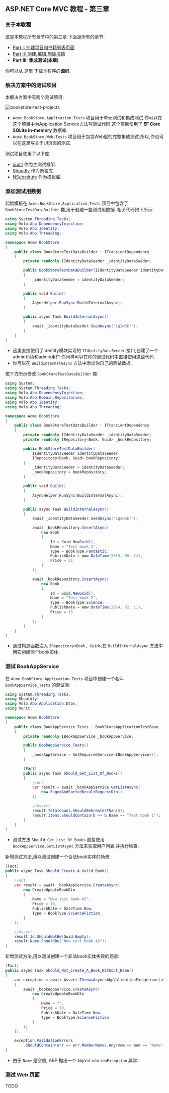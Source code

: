 ## ASP.NET Core MVC 教程 - 第三章

### 关于本教程

这是本教程所有章节中的第三章.下面是所有的章节:

- [Part I: 创建项目和书籍列表页面](Part-I.md)
- [Part II: 创建,编辑,删除书籍](Part-II.md)
- **Part III: 集成测试(本章)**

你可以从 [这里](https://github.com/volosoft/abp/tree/master/samples/BookStore) 下载本程序的**源码**.

### 解决方案中的测试项目

本解决方案中有两个测试项目:

![bookstore-test-projects](images/bookstore-test-projects.png)

* `Acme.BookStore.Application.Tests` 项目用于单元测试和集成测试.你可以在这个项目中为Application Service方法写测试代码.这个项目使用了 **EF Core SQLite in-memory** 数据库.
* `Acme.BookStore.Web.Tests` 项目用于包含Web层的完整集成测试.所以,你也可以在这里写关于UI页面的测试.

测试项目使用了以下库:

* [xunit](https://xunit.github.io/) 作为主测试框架.
* [Shoudly](http://shouldly.readthedocs.io/en/latest/) 作为断言库.
* [NSubstitute](http://nsubstitute.github.io/) 作为模拟库.

### 添加测试用数据

起始模板在 `Acme.BookStore.Application.Tests` 项目中包含了 `BookStoreTestDataBuilder` 类,用于创建一些测试用数据. 相关代码如下所示:

````C#
using System.Threading.Tasks;
using Volo.Abp.DependencyInjection;
using Volo.Abp.Identity;
using Volo.Abp.Threading;

namespace Acme.BookStore
{
    public class BookStoreTestDataBuilder : ITransientDependency
    {
        private readonly IIdentityDataSeeder _identityDataSeeder;

        public BookStoreTestDataBuilder(IIdentityDataSeeder identityDataSeeder)
        {
            _identityDataSeeder = identityDataSeeder;
        }

        public void Build()
        {
            AsyncHelper.RunSync(BuildInternalAsync);
        }

        public async Task BuildInternalAsync()
        {
            await _identityDataSeeder.SeedAsync("1q2w3E*");
        }
    }
}
````

* 这里直接使用了identity模块实现的 `IIdentityDataSeeder` 接口,创建了一个admin角色和admin用户.你同样可以在你的测试代码中直接使用这些代码.
* 你可以在 `BuildInternalAsync` 方法中添加你自己的测试数据.

按下方所示修改 `BookStoreTestDataBuilder` 类:

````C#
using System;
using System.Threading.Tasks;
using Volo.Abp.DependencyInjection;
using Volo.Abp.Domain.Repositories;
using Volo.Abp.Identity;
using Volo.Abp.Threading;

namespace Acme.BookStore
{
    public class BookStoreTestDataBuilder : ITransientDependency
    {
        private readonly IIdentityDataSeeder _identityDataSeeder;
        private readonly IRepository<Book, Guid> _bookRepository;

        public BookStoreTestDataBuilder(
            IIdentityDataSeeder identityDataSeeder,
            IRepository<Book, Guid> bookRepository)
        {
            _identityDataSeeder = identityDataSeeder;
            _bookRepository = bookRepository;
        }

        public void Build()
        {
            AsyncHelper.RunSync(BuildInternalAsync);
        }

        public async Task BuildInternalAsync()
        {
            await _identityDataSeeder.SeedAsync("1q2w3E*");

            await _bookRepository.InsertAsync(
                new Book
                {
                    Id = Guid.NewGuid(),
                    Name = "Test book 1",
                    Type = BookType.Fantastic,
                    PublishDate = new DateTime(2015, 05, 24),
                    Price = 21
                }
            );

            await _bookRepository.InsertAsync(
                new Book
                {
                    Id = Guid.NewGuid(),
                    Name = "Test book 2",
                    Type = BookType.Science,
                    PublishDate = new DateTime(2014, 02, 11),
                    Price = 15
                }
            );
        }
    }
}
````

* 通过构造函数注入 `IRepository<Book, Guid>`,在 `BuildInternalAsync` 方法中用它创建两个book实体.

### 测试 BookAppService

在 `Acme.BookStore.Application.Tests` 项目中创建一个名叫 `BookAppService_Tests` 的测试类:

````C#
using System.Threading.Tasks;
using Shouldly;
using Volo.Abp.Application.Dtos;
using Xunit;

namespace Acme.BookStore
{
    public class BookAppService_Tests : BookStoreApplicationTestBase
    {
        private readonly IBookAppService _bookAppService;

        public BookAppService_Tests()
        {
            _bookAppService = GetRequiredService<IBookAppService>();
        }

        [Fact]
        public async Task Should_Get_List_Of_Books()
        {
            //Act
            var result = await _bookAppService.GetListAsync(
                new PagedAndSortedResultRequestDto()
            );

            //Assert
            result.TotalCount.ShouldBeGreaterThan(0);
            result.Items.ShouldContain(b => b.Name == "Test book 1");
        }
    }
}
````

* 测试方法 `Should_Get_List_Of_Books` 直接使用 `BookAppService.GetListAsync` 方法来获取用户列表,并执行检查.

新增测试方法,用以测试创建一个合法book实体的场景:

````C#
[Fact]
public async Task Should_Create_A_Valid_Book()
{
    //Act
    var result = await _bookAppService.CreateAsync(
        new CreateUpdateBookDto
        {
            Name = "New test book 42",
            Price = 10,
            PublishDate = DateTime.Now,
            Type = BookType.ScienceFiction
        }
    );

    //Assert
    result.Id.ShouldNotBe(Guid.Empty);
    result.Name.ShouldBe("New test book 42");
}
````

新增测试方法,用以测试创建一个非法book实体失败的场景:

````C#
[Fact]
public async Task Should_Not_Create_A_Book_Without_Name()
{
    var exception = await Assert.ThrowsAsync<AbpValidationException>(async () =>
    {
        await _bookAppService.CreateAsync(
            new CreateUpdateBookDto
            {
                Name = "",
                Price = 10,
                PublishDate = DateTime.Now,
                Type = BookType.ScienceFiction
            }
        );
    });

    exception.ValidationErrors
        .ShouldContain(err => err.MemberNames.Any(mem => mem == "Name"));
}
````

* 由于 `Name` 是空值, ABP 抛出一个 `AbpValidationException` 异常.

### 测试 Web 页面

TODO
